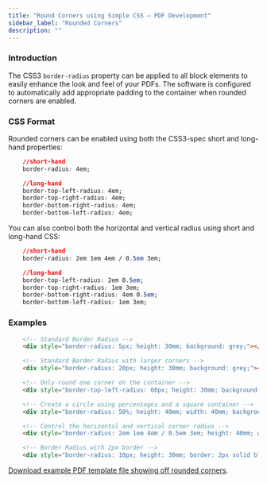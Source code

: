```yaml
---
title: "Round Corners using Simple CSS – PDF Development"
sidebar_label: "Rounded Corners"
description: ""
---
```


### Introduction 

The CSS3 `border-radius` property can be applied to all block elements to easily enhance the look and feel of your PDFs. The software is configured to automatically add appropriate padding to the container when rounded corners are enabled.

### CSS Format 

Rounded corners can be enabled using both the CSS3-spec short and long-hand properties:

```css
    //short-hand
    border-radius: 4em;

    //long-hand
    border-top-left-radius: 4em;
    border-top-right-radius: 4em;
    border-bottom-right-radius: 4em;
    border-bottom-left-radius: 4em;
```

You can also control both the horizontal and vertical radius using short and long-hand CSS:

```css
    //short-hand
    border-radius: 2em 1em 4em / 0.5em 3em;

    //long-hand
    border-top-left-radius: 2em 0.5em;
    border-top-right-radius: 1em 3em;
    border-bottom-right-radius: 4em 0.5em;
    border-bottom-left-radius: 1em 3em;
```

### Examples 

```html
    <!-- Standard Border Radius -->
    <div style="border-radius: 5px; height: 30mm; background: grey;"></div>

    <!-- Standard Border Radius with larger corners -->
    <div style="border-radius: 20px; height: 30mm; background: grey;"></div>

    <!-- Only round one corner on the container -->
    <div style="border-top-left-radius: 60px; height: 30mm; background: grey;"></div>

    <!-- Create a circle using percentages and a square container -->
    <div style="border-radius: 50%; height: 40mm; width: 40mm; background: grey;"></div>

    <!-- Control the horizontal and vertical corner radius -->
    <div style="border-radius: 2em 1em 4em / 0.5em 3em; height: 40mm; width: 40mm; background: grey;"></div>

    <!-- Border Radius with 2px border -->
    <div style="border-radius: 10px; height: 30mm; border: 2px solid black;"></div>
```	

[Download example PDF template file showing off rounded corners](https://gist.github.com/jakejackson1/c3b8202c29b768741ea7).

